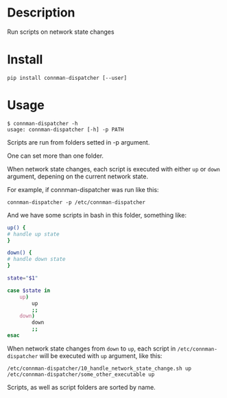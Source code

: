 # Description

Run scripts on network state changes

# Install

    pip install connman-dispatcher [--user]


# Usage

    $ connman-dispatcher -h
    usage: connman-dispatcher [-h] -p PATH

Scripts are run from folders setted in -p argument.

One can set more than one folder.

When network state changes, each script is executed with either `up` or `down`
argument, depening on the current network state.

For example, if connman-dispatcher was run like this:

    connman-dispatcher -p /etc/connman-dispatcher

And we have some scripts in bash in this folder, something like:

```bash
up() {
# handle up state
}

down() {
# handle down state
}

state="$1"

case $state in
    up)
        up
        ;;
    down)
        down
        ;;
esac
```

When network state changes from `down` to `up`, each script in `/etc/connman-dispatcher`
will be executed with `up` argument, like this:

    /etc/connman-dispatcher/10_handle_network_state_change.sh up
    /etc/connman-dispatcher/some_other_executable up


Scripts, as well as script folders are sorted by name.

